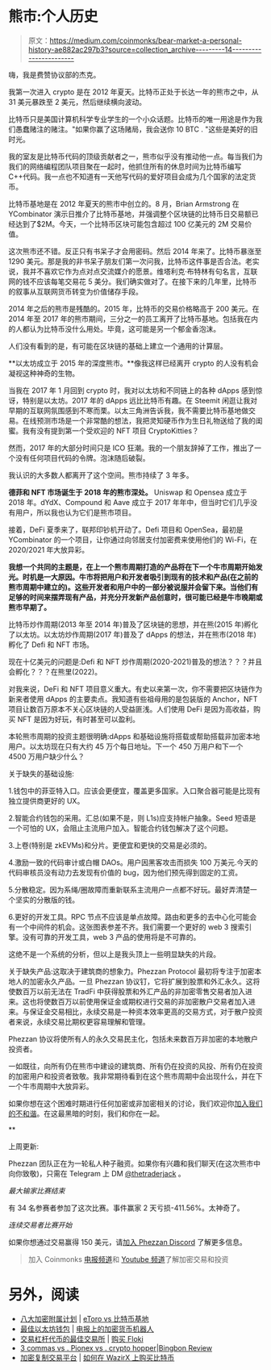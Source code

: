 # 熊市:个人历史

> 原文：<https://medium.com/coinmonks/bear-market-a-personal-history-ae882ac297b3?source=collection_archive---------14----------------------->

嗨，我是费赞协议部的杰克。

我第一次进入 crypto 是在 2012 年夏天。比特币正处于长达一年的熊市之中，从 31 美元暴跌至 2 美元，然后继续横向波动。

比特币只是美国计算机科学专业学生的一个小众话题。比特币的唯一用途是作为我们愚蠢赌注的赌注。"如果你赢了这场赌局，我会送你 10 BTC . "这些是美好的旧时光。

我的室友是比特币代码的顶级贡献者之一，熊市似乎没有推动他一点。每当我们为我们的网络编程团队项目聚在一起时，他抓住所有的休息时间为比特币编写 C++代码。我一点也不知道有一天他写代码的爱好项目会成为几个国家的法定货币。

比特币基地是在 2012 年夏天的熊市中创立的。8 月，Brian Armstrong 在 YCombinator 演示日推介了比特币基地，并强调整个区块链的比特币日交易额已经达到了$2M。今天，一个比特币区块可能包含超过 100 亿美元的 2M 交易价值。

这次熊市还不错。反正只有书呆子才会用密码。然后 2014 年来了。比特币暴涨至 1290 美元。那是我的非书呆子朋友们第一次问我，比特币这件事是否合法。老实说，我并不喜欢它作为点对点交流媒介的愿景。维塔利克·布特林有句名言，互联网的钱不应该每笔交易花 5 美分。我们确实做对了。在接下来的几年里，比特币的叙事从互联网货币转变为价值储存手段。

2014 年之后的熊市是残酷的。2015 年，比特币的交易价格略高于 200 美元。在 2014 年至 2017 年的熊市期间，三分之一的员工离开了比特币基地。包括我在内的人都认为比特币没什么用处。毕竟，这可能是另一个郁金香泡沫。

人们没有看到的是，有可能在区块链的基础上建立一个通用的计算层。

**以太坊成立于 2015 年的深度熊市。**像我这样已经离开 crypto 的人没有机会凝视这种神奇的生物。

当我在 2017 年 1 月回到 crypto 时，我对以太坊和不同链上的各种 dApps 感到惊讶，特别是以太坊。2017 年的 dApps 远比比特币有趣。在 Steemit 闲逛让我对早期的互联网氛围感到不寒而栗。以太三角洲告诉我，我不需要比特币基地做交易。在线预测市场是一个非常酷的想法，我把灵知硬币作为生日礼物送给了我的闺蜜。我有没有提到第一个受欢迎的 NFT 项目 CryptoKitties？

然而，2017 年的大部分时间只是 ICO 狂潮。我的一个朋友辞掉了工作，推出了一个没有任何项目代码的令牌。泡沫随后破裂。

我认识的大多数人都离开了这个空间。熊市持续了 3 年多。

**德菲和 NFT 市场诞生于 2018 年的熊市深处。** Uniswap 和 Opensea 成立于 2018 年。dYdX、Compound 和 Aave 成立于 2017 年年中，但当时它们几乎没有用户，所以我也认为它们是熊市项目。

接着，DeFi 夏季来了，联邦印钞机开动了。Defi 项目和 OpenSea，最初是 YCombinator 的一个项目，让你通过向邻居支付加密费来使用他们的 Wi-Fi，在 2020/2021 年大放异彩。

**我想一个共同的主题是，在上一个熊市周期打造的产品将在下一个牛市周期开始发光。时机是一大原因。牛市将把用户和开发者吸引到现有的技术和产品(在之前的熊市周期中建立的)。这些开发者和用户中的一部分被说服并会留下来。当他们有足够的时间来摆弄现有产品，并充分开发新产品创意时，很可能已经是牛市晚期或熊市早期了。**

比特币炒作周期(2013 年至 2014 年)普及了区块链的思想，并在熊(2015 年)孵化了以太坊。以太坊炒作周期(2017 年)普及了 dApps 的想法，并在熊市(2018 年)孵化了 Defi 和 NFT 市场。

现在十亿美元的问题是:Defi 和 NFT 炒作周期(2020-2021)普及的想法？？？并且会孵化？？？在熊里(2022)。

对我来说，DeFi 和 NFT 项目意义重大。有史以来第一次，你不需要把区块链作为新来者使用 dApps 的主要卖点。我知道有些祖母用的是包装版的 Anchor，NFT 项目让数百万原本不关心区块链的人受益匪浅。人们使用 DeFi 是因为高收益，购买 NFT 是因为好玩，有时甚至可以盈利。

本轮熊市周期的投资主题很明确:dApps 和基础设施将搭载或帮助搭载非加密本地用户。以太坊现在只有大约 45 万个每日地址。下一个 450 万用户和下一个 4500 万用户缺少什么？

关于缺失的基础设施:

1.钱包中的菲亚特入口。应该会更便宜，覆盖更多国家。入口聚合器可能是比现有独立提供商更好的 UX。

2.智能合约钱包的采用。汇总(如果不是，则 L1s)应支持帐户抽象。Seed 短语是一个可怕的 UX，会阻止主流用户加入。智能合约钱包解决了这个问题。

3.上卷(特别是 zkEVMs)和分片。更便宜和更快的交易是必须的。

4.激励一致的代码审计或白帽 DAOs。用户因黑客攻击而损失 100 万美元.今天的代码审核员没有动力去发现有价值的 bug，因为他们预先得到固定的工资。

5.分散稳定。因为系绳/圈故障而重新联系主流用户一点都不好玩。最好弄清楚一个坚实的分散版的钱。

6.更好的开发工具。RPC 节点不应该是单点故障。路由和更多的去中心化可能会有一个中间件的机会。这张图表参差不齐。我们需要一个更好的 web 3 搜索引擎。没有可靠的开发工具，web 3 产品的使用将是不可靠的。

这绝不是一个系统的分析，但以上是我头顶上一些明显缺失的片段。

关于缺失产品:这取决于建筑商的想象力。Phezzan Protocol 最初将专注于加密本地人的加密永久产品。一旦 Phezzan 协议钉，它将扩展到股票和外汇永久。这将使数百万以前无法在 TradFi 中获得股票和外汇产品的非加密零售交易者加入进来。这也将使数百万以前使用保证金或期权进行交易的非加密散户交易者加入进来。与保证金交易相比，永续交易是一种资本效率更高的交易方式，对于散户投资者来说，永续交易比期权更容易理解和管理。

Phezzan 协议将使所有人的永久交易民主化，包括未来数百万非加密的本地散户投资者。

一如既往，向所有仍在熊市中建设的建筑商、所有仍在投资的风投、所有仍在投资的加密用户和投资者致敬。我非常期待看到在这个熊市周期中会出现什么，并在下一个牛市周期中大放异彩。

如果你想在这个困难时期进行任何加密或非加密相关的讨论，我们欢迎你[加入我们的不和谐](https://discord.gg/pUhwbEuf)。在这最黑暗的时刻，我们和你在一起。

**

上周更新:

Phezzan 团队正在为一轮私人种子融资。如果你有兴趣和我们聊天(在这次熊市中向你致敬)，只需在 Telegram 上 DM [@thetraderjack](https://t.me/thetraderjack) 。

*最大输家比赛结束*

有 34 名参赛者参加了这次比赛。事件赢家 2 天亏损-411.56%。太神奇了。

*连续交易者比赛开始*

如果你想通过交易赢得 150 美元，请[加入 Phezzan Discord](https://discord.gg/pUhwbEuf) 了解更多信息。

> 加入 Coinmonks [电报频道](https://t.me/coincodecap)和 [Youtube 频道](https://www.youtube.com/c/coinmonks/videos)了解加密交易和投资

# 另外，阅读

*   [八大加密附属计划](https://coincodecap.com/crypto-affiliate-programs) | [eToro vs 比特币基地](https://coincodecap.com/etoro-vs-coinbase)
*   [最佳以太坊钱包](https://coincodecap.com/best-ethereum-wallets) | [电报上的加密货币机器人](https://coincodecap.com/telegram-crypto-bots)
*   [交易杠杆代币的最佳交易所](https://coincodecap.com/leveraged-token-exchanges) | [购买 Floki](https://coincodecap.com/buy-floki-inu-token)
*   [3 commas vs . Pionex vs . crypto hopper](https://coincodecap.com/3commas-vs-pionex-vs-cryptohopper)|[Bingbon Review](https://coincodecap.com/bingbon-review)
*   [加密复制交易平台](/coinmonks/top-10-crypto-copy-trading-platforms-for-beginners-d0c37c7d698c) | [如何在 WazirX 上购买比特币](/coinmonks/buy-bitcoin-on-wazirx-2d12b7989af1)